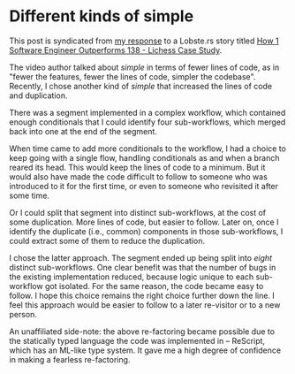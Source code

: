 <meta itemprop="itemid" content="urn:uuid:dea8aaf0-4066-43bd-8b01-a5b482609206">
<meta itemprop="dt-published" content="2024-10-01T07:22:39Z">
<meta itemprop="p-category" content="Philosophy of software design">


  <h1>Different kinds of simple</h1>

<div class="e-content">

This post is syndicated from [my response](https://lobste.rs/s/8ep75v/how_1_software_engineer_outperforms_138#c_kjyns6) to a Lobste.rs story titled [How 1 Software Engineer Outperforms 138 - Lichess Case Study](https://lobste.rs/s/8ep75v/how_1_software_engineer_outperforms_138).

The video author talked about _simple_ in terms of fewer lines of code, as in "fewer the features, fewer the lines of code, simpler the codebase". Recently, I chose another kind of _simple_ that increased the lines of code and duplication.

There was a segment implemented in a complex workflow, which contained enough conditionals that I could identify four sub-workflows, which merged back into one at the end of the segment.

When time came to add more conditionals to the workflow, I had a choice to keep going with a single flow, handling conditionals as and when a branch reared its head. This would keep the lines of code to a minimum. But it would also have made the code difficult to follow to someone who was introduced to it for the first time, or even to someone who revisited it after some time.

Or I could split that segment into distinct sub-workflows, at the cost of some duplication. More lines of code, but easier to follow. Later on, once I identify the duplicate (i.e., common) components in those sub-workflows, I could extract some of them to reduce the duplication.

I chose the latter approach. The segment ended up being split into _eight_ distinct sub-workflows. One clear benefit was that the number of bugs in the existing implementation reduced, because logic unique to each sub-workflow got isolated. For the same reason, the code became easy to follow. I hope this choice remains the right choice further down the line. I feel this approach would be easier to follow to a later re-visitor or to a new person.

An unaffiliated side-note: the above re-factoring became possible due to the statically typed language the code was implemented in – ReScript, which has an ML-like type system. It gave me a high degree of confidence in making a fearless re-factoring.

</div>


